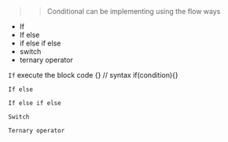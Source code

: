 > > Conditional can be implementing using the flow ways

- If
- If else
- if else if else
- switch
- ternary operator

`If`
execute the block code {}
// syntax
if(condition){}

`If else`

`If else if else`

`Switch`

`Ternary operator`
